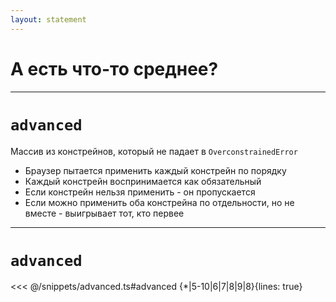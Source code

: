 ```yaml
---
layout: statement
---
```


# А есть что-то среднее?

---

# `advanced`

Массив из констрейнов, который не падает в `OverconstrainedError`

<v-clicks>

- Браузер пытается применить каждый констрейн по порядку
- Каждый констрейн воспринимается как обязательный
- Если констрейн нельзя применить - он пропускается
- Если можно применить оба констрейна по отдельности, но не вместе - выигрывает тот, кто первее

</v-clicks>



---

# `advanced`

<<< @/snippets/advanced.ts#advanced {*|5-10|6|7|8|9|8}{lines: true}


